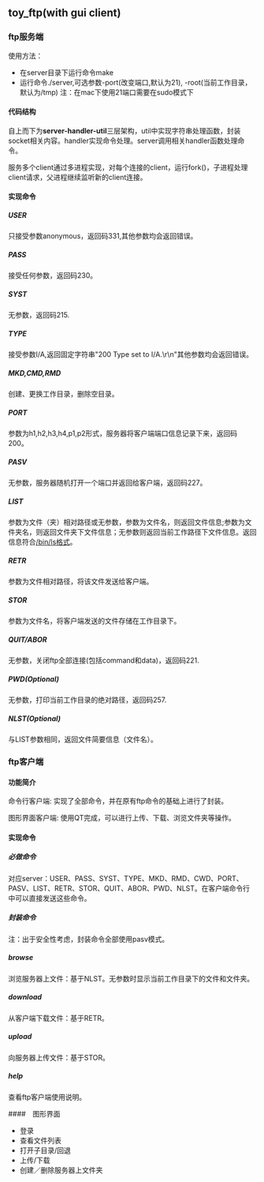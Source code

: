 ## toy_ftp(with gui client)

### ftp服务端
使用方法：

- 在server目录下运行命令make
- 运行命令./server,可选参数-port(改变端口,默认为21), -root(当前工作目录，默认为/tmp) 注：在mac下使用21端口需要在sudo模式下

#### 代码结构
自上而下为**server-handler-util**三层架构，util中实现字符串处理函数，封装socket相关内容。handler实现命令处理。server调用相关handler函数处理命令。

服务多个client通过多进程实现，对每个连接的client，运行fork()，子进程处理client请求，父进程继续监听新的client连接。
#### 实现命令
##### USER
只接受参数anonymous，返回码331,其他参数均会返回错误。
##### PASS
接受任何参数，返回码230。
##### SYST
无参数，返回码215.
##### TYPE
接受参数I/A,返回固定字符串"200 Type set to I/A.\r\n"其他参数均会返回错误。
##### MKD,CMD,RMD
创建、更换工作目录，删除空目录。
##### PORT
参数为h1,h2,h3,h4,p1,p2形式，服务器将客户端端口信息记录下来，返回码200。
##### PASV
无参数，服务器随机打开一个端口并返回给客户端，返回码227。
##### LIST
参数为文件（夹）相对路径或无参数，参数为文件名，则返回文件信息;参数为文件夹名，则返回文件夹下文件信息；无参数则返回当前工作路径下文件信息。返回信息符合[/bin/ls格式](http://cr.yp.to/ftp/list/binls.html)。
##### RETR
参数为文件相对路径，将该文件发送给客户端。
##### STOR
参数为文件名，将客户端发送的文件存储在工作目录下。
##### QUIT/ABOR
无参数，关闭ftp全部连接(包括command和data)，返回码221.
##### PWD(Optional)
无参数，打印当前工作目录的绝对路径，返回码257.
##### NLST(Optional)
与LIST参数相同，返回文件简要信息（文件名）。

### ftp客户端
#### 功能简介
命令行客户端: 实现了全部命令，并在原有ftp命令的基础上进行了封装。

图形界面客户端: 使用QT完成，可以进行上传、下载、浏览文件夹等操作。
#### 实现命令
##### 必做命令
对应server：USER、PASS、SYST、TYPE、MKD、RMD、CWD、PORT、PASV、LIST、RETR、STOR、QUIT、ABOR、PWD、NLST。在客户端命令行中可以直接发送这些命令。

##### 封装命令
注：出于安全性考虑，封装命令全部使用pasv模式。
##### browse
浏览服务器上文件：基于NLST。无参数时显示当前工作目录下的文件和文件夹。
##### download
从客户端下载文件：基于RETR。
##### upload
向服务器上传文件：基于STOR。
##### help
查看ftp客户端使用说明。

####　图形界面
- 登录
- 查看文件列表
- 打开子目录/回退
- 上传/下载
- 创建／删除服务器上文件夹

